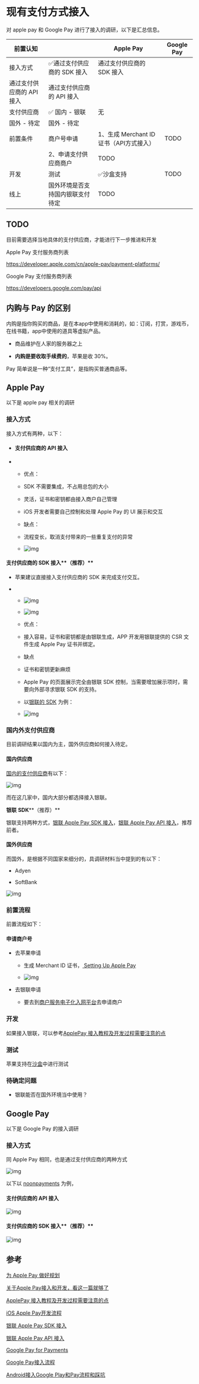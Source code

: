 # 现有支付方式接入

对 apple pay 和 Google Pay 进行了接入的调研，以下是汇总信息。

| 前置认知                  |                                  | Apple Pay                               | Google Pay |
| ------------------------- | -------------------------------- | --------------------------------------- | ---------- |
| 接入方式                  | ✅通过支付供应商的 SDK 接入       | 通过支付供应商的 SDK 接入               |            |
| 通过支付供应商的 API 接入 | 通过支付供应商的 API 接入        |                                         |            |
| 支付供应商                | ✅ 国内 - 银联                    | 无                                      |            |
| 国外 - 待定               | 国外 - 待定                      |                                         |            |
| 前置条件                  | 商户号申请                       | 1、生成 Merchant ID 证书（API方式接入） | TODO       |
|                           | 2、申请支付供应商商户            | TODO                                    |            |
| 开发                      | 测试                             | ✅沙盒支持                               | TODO       |
| 线上                      | 国外环境是否支持国内银联支付待定 | TODO                                    |            |

## TODO

目前需要选择当地具体的支付供应商，才能进行下一步推进和开发

 Apple Pay 支付服务商列表

https://developer.apple.com/cn/apple-pay/payment-platforms/

Google Pay  支付服务商列表

 https://developers.google.com/pay/api

## 内购与 Pay 的区别

内购是指你购买的商品，是在本app中使用和消耗的，如：订阅，打赏，游戏币，在线书籍，app中使用的道具等虚拟产品。

- 商品维护在人家的服务器之上

- **内购是要收取手续费的**，苹果是收 30%。

Pay 简单说是一种“支付工具”，是指购买普通商品等。

## **Apple Pay**

以下是 apple pay 相关的调研

### 接入方式

接入方式有两种，以下：

- #### 支付供应商的 API 接入

- -  优点：

  - SDK 不需要集成，不占用总包的大小
  - 灵活，证书和密钥都由接入商户自己管理
  - iOS 开发者需要自己控制和处理 Apple Pay 的 UI 展示和交互
  -  缺点：

  - 流程变长，取消支付带来的一些重复支付的异常
  - ![img](https://ywp3ec89p0.feishu.cn/space/api/box/stream/download/asynccode/?code=NjI1NjRmZWVlNzMxOWEzYTQ5MzE5NjYxZDRhZTQ0NWJfdDRoMjRrOHlKeFp4MXB0VERtOTJ2cUNUa0pHcm1ySm5fVG9rZW46Ym94Y25helRXcVFKMFJ6N09SbjZZNXVIdHljXzE2NTU0NTAzMDk6MTY1NTQ1MzkwOV9WNA)

#### 支付供应商的 SDK 接入**（推荐）**

- 苹果建议直接接入支付供应商的 SDK 来完成支付交互。

- - ![img](https://ywp3ec89p0.feishu.cn/space/api/box/stream/download/asynccode/?code=ZWIzMmM1ZmIwODdiYjUzODYwZDczNmQ3Y2NjMTc1ODJfekpYOHMzN3FXMlBQdzdKRGZ1c1NSQVZhOTBnNFNVdVdfVG9rZW46Ym94Y253UkZSc01KZ0F1eUM2Rk95NUw3TlZiXzE2NTU0NTAzMDk6MTY1NTQ1MzkwOV9WNA)

  - ![img](https://ywp3ec89p0.feishu.cn/space/api/box/stream/download/asynccode/?code=NTY5ODQwNTE2MTVhYmVkMTJiZGE0Zjk1YmRiZWFmZTVfMzYwRG01NWRrSzZsTkt4endoellSUHVicjdFbXhDQk5fVG9rZW46Ym94Y25SSEQ4azVHZzRTTTdpbVVPWU5QeDhmXzE2NTU0NTAzMDk6MTY1NTQ1MzkwOV9WNA)

  -  优点：

  - 接入容易，证书和密钥都是由银联生成，APP 开发用银联提供的 CSR 文件生成 Apple Pay 证书并绑定。
  -  缺点

  - 证书和密钥更新麻烦
  - Apple Pay 的页面展示完全由银联 SDK 控制，当需要增加展示项时，需要向外部寻求银联 SDK 的支持。
  -  以[银联的 SDK](https://open.unionpay.com/tjweb/acproduct/list?apiSvcId=460&index=2) 为例：

  - ![img](https://ywp3ec89p0.feishu.cn/space/api/box/stream/download/asynccode/?code=ZGU0NzM4ZTFiZjdkM2U5ZDFjYTBjN2RiMTAwMjBlZWVfYkhiRmh0dmRuNjFNVkxUemtKQjhlOEJKUTdDUHJnT0hfVG9rZW46Ym94Y25ITEROZVVVa0JHOVdjWllKVXlDdUxoXzE2NTU0NTAzMDk6MTY1NTQ1MzkwOV9WNA)

### 国内外支付供应商

目前调研结果以国内为主，国外供应商如何接入待定。

#### 国内供应商

[国内的支付供应商](https://developer.apple.com/cn/apple-pay/payment-platforms/)有以下：

![img](https://ywp3ec89p0.feishu.cn/space/api/box/stream/download/asynccode/?code=ODM5NTVjOGY0YWZjMGY1ZGI1ZmNhOGIyOTg2MzM5ZGFfV2c5VGN4emxXUzdERFY3cjBHQWpjT1pDUktwOERwS3JfVG9rZW46Ym94Y25JZU9SMTJVaDRaYjdhZUhXZEZIejdmXzE2NTU0NTAzMDk6MTY1NTQ1MzkwOV9WNA)

而在这几家中，国内大部分都选择接入银联。

**银联** **SDK****（推荐）**

银联支持两种方式，[银联 Apple Pay SDK 接入](https://open.unionpay.com/tjweb/acproduct/list?apiSvcId=460&index=2)，[银联 Apple Pay API 接入](https://open.unionpay.com/tjweb/acproduct/APIList?acpAPIId=680&apiservId=460&version=V2.2&bussType=0)，推荐前者。

#### 国外供应商

而国外，是根据不同国家来细分的，具调研材料当中提到的有以下：

- Adyen 

-  SoftBank 

![img](https://ywp3ec89p0.feishu.cn/space/api/box/stream/download/asynccode/?code=ODFlZGQ0ODcyMmU4YmYwZjZkNDFlYTVlZTNjYjZkYjRfWGRjSXZIRE1Ub29saGhkOVZPaXlxekdYR25IZFVmTmtfVG9rZW46Ym94Y25jREhjcXV4eTdEU2hjTUQ3T29mTnZoXzE2NTU0NTAzMDk6MTY1NTQ1MzkwOV9WNA)

### 前置流程

前置流程如下：

#### 申请商户号

- 去苹果申请
  -  生成 Merchant ID 证书，[ Setting Up Apple Pay](https://developer.apple.com/documentation/passkit/apple_pay/setting_up_apple_pay)

  - ![img](https://ywp3ec89p0.feishu.cn/space/api/box/stream/download/asynccode/?code=ZTg2ZGIzMWMzNzkxMmY0MWUzYTZhYTZkNDk1NTUzMWRfdkVKMGlJNTQ4OEsxMndNRWxlcUVUc2ppUHA3UzhhMWJfVG9rZW46Ym94Y244NU5McFZ4YnRJMHNMZnVIaE5VWkljXzE2NTU0NTAzMDk6MTY1NTQ1MzkwOV9WNA)

- 去银联申请
  -  要去到[商户服务电子化入网平台](https://merchant.unionpay.com/join/help/director)去申请商户

### 开发

如果接入银联，可以参考[ApplePay 接入教程及开发过程需要注意的点](https://www.jianshu.com/p/8691d9bfb8ad)

### 测试

苹果支持在[沙盒](https://developer.apple.com/cn/apple-pay/sandbox-testing/)中进行测试

### 待确定问题

- 银联能否在国外环境当中使用？

## **Google Pay**

以下是 Google Pay 的接入调研

### 接入方式

同 Apple Pay 相同，也是通过支付供应商的两种方式

![img](https://ywp3ec89p0.feishu.cn/space/api/box/stream/download/asynccode/?code=YjA4ZmE0MmMzYjYwZGFlMzJmNTQ2Njc2NDVjZWJmYTdfOXh5aGpua2xTVHN1dFl6TzNRTG5YUlJieHhhNWVkQXhfVG9rZW46Ym94Y25TNnJTeUFLU3FNcFpzaVFnd0g3bWhlXzE2NTU0NTAzMDk6MTY1NTQ1MzkwOV9WNA)

以下以 [noonpayments](https://docs.noonpayments.com/payment-method/googlepay/hosted) 为例，

#### 支付供应商的 API 接入

![img](https://ywp3ec89p0.feishu.cn/space/api/box/stream/download/asynccode/?code=ZmFjYTBkOTMwMmY5ODE3YjQ5NjhhOThhMDFmM2Y0YTJfeVFxS3VLRGR4bFRjaEtZT2tjUnBBUldjZDg2a3F2ZEpfVG9rZW46Ym94Y25UNlRwbXlxNEJTc0ppbkxualNrYXhmXzE2NTU0NTAzMDk6MTY1NTQ1MzkwOV9WNA)

#### 支付供应商的 SDK 接入**（推荐）**

![img](https://ywp3ec89p0.feishu.cn/space/api/box/stream/download/asynccode/?code=MGE4MGUyMTIzN2YzYTNlOTVlMGYwMDViNDU5ZTY2NDZfcXBvajRqcjlkbEpoeE5kNnMzeVpmSVNGUjdTbEdRTmxfVG9rZW46Ym94Y244eTBTR3VEc1Z6MFhjbjNjbXpaNm5lXzE2NTU0NTAzMDk6MTY1NTQ1MzkwOV9WNA)

## **参考**

[为 Apple Pay 做好规划](https://developer.apple.com/cn/apple-pay/planning/)

[关于Apple Pay接入和开发，看这一篇就够了](https://juejin.cn/post/6844903657427697672)

[ApplePay 接入教程及开发过程需要注意的点](https://www.jianshu.com/p/8691d9bfb8ad)

[iOS Apple Pay开发流程](https://zhuanlan.zhihu.com/p/270188563)

[银联 Apple Pay SDK 接入](https://open.unionpay.com/tjweb/acproduct/list?apiSvcId=460&index=2)

[银联 Apple Pay API 接入](https://open.unionpay.com/tjweb/acproduct/APIList?acpAPIId=680&apiservId=460&version=V2.2&bussType=0)

[Google Pay for Payments](https://developers.google.com/pay/api)

[Google Pay接入流程](https://juejin.cn/post/6844903858615894023)

[Android接入Google Play和Pay流程和踩坑](https://blog.csdn.net/Ycocol/article/details/121630714)
